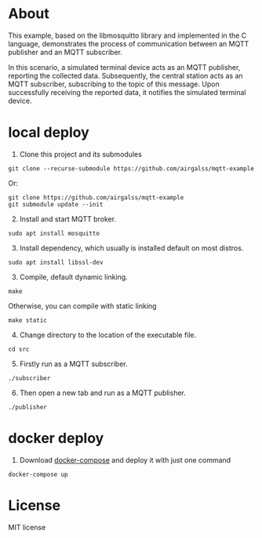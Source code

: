 # About
This example, based on the libmosquitto library and implemented in the C language, demonstrates the process of communication between an MQTT publisher and an MQTT subscriber.

In this scenario, a simulated terminal device acts as an MQTT publisher, reporting the collected data. Subsequently, the central station acts as an MQTT subscriber, subscribing to the topic of this message. Upon successfully receiving the reported data, it notifies the simulated terminal device.

# local deploy
1. Clone this project and its submodules
```
git clone --recurse-submodule https://github.com/airgalss/mqtt-example
```
Or:
```
git clone https://github.com/airgalss/mqtt-example
git submodule update --init
```
2. Install and start MQTT broker.
```
sudo apt install mosquitto
```
3. Install dependency, which usually is installed default on most distros.
```
sudo apt install libssl-dev
```
3. Compile, default dynamic linking.
```
make
```
Otherwise, you can compile with static linking
```
make static
```
4. Change directory to the location of the executable file.
```
cd src
```
5. Firstly run as a MQTT subscriber.
```
./subscriber
```
6. Then open a new tab and run as a MQTT publisher.
```
./publisher
```

# docker deploy
1. Download [docker-compose](https://github.com/docker/compose) and deploy it with just one command
```
docker-compose up
```

# License
MIT license